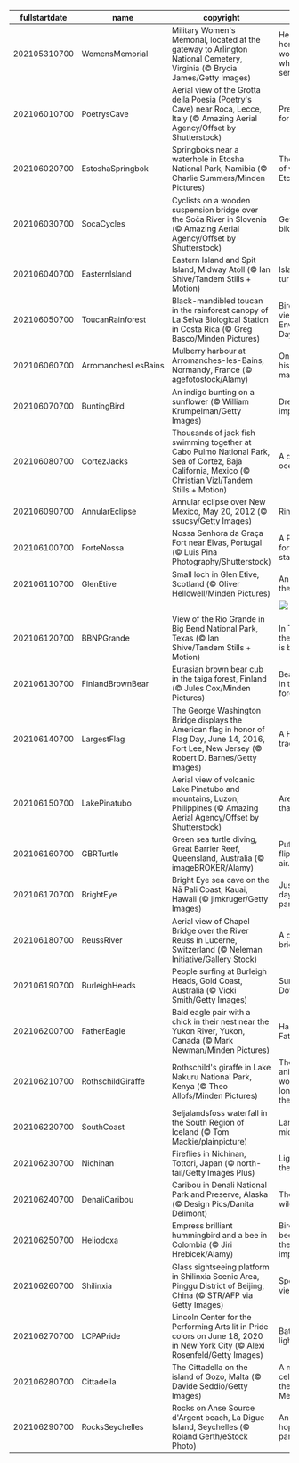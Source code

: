 |fullstartdate|name|copyright|title|image|
|--|--|--|--|--|
202105310700|WomensMemorial|Military Women's Memorial, located at the gateway to Arlington National Cemetery, Virginia (© Brycia James/Getty Images)|Here we honor the women who've served|![](/en-US/2021/06/202105310700WomensMemorial.jpg)|
202106010700|PoetrysCave|Aerial view of the Grotta della Poesia (Poetry's Cave) near Roca, Lecce, Italy (© Amazing Aerial Agency/Offset by Shutterstock)|Pretty poetic for a pit|![](/en-US/2021/06/202106010700PoetrysCave.jpg)|
202106020700|EstoshaSpringbok|Springboks near a waterhole in Etosha National Park, Namibia (© Charlie Summers/Minden Pictures)|The dry days of winter in Etosha|![](/en-US/2021/06/202106020700EstoshaSpringbok.jpg)|
202106030700|SocaCycles|Cyclists on a wooden suspension bridge over the Soča River in Slovenia (© Amazing Aerial Agency/Offset by Shutterstock)|Get on your bike and ride|![](/en-US/2021/06/202106030700SocaCycles.jpg)|
202106040700|EasternIsland|Eastern Island and Spit Island, Midway Atoll (© Ian Shive/Tandem Stills + Motion)|Islands that turned the tide|![](/en-US/2021/06/202106040700EasternIsland.jpg)|
202106050700|ToucanRainforest|Black-mandibled toucan in the rainforest canopy of La Selva Biological Station in Costa Rica (© Greg Basco/Minden Pictures)|Bird's-eye view on World Environment Day|![](/en-US/2021/06/202106050700ToucanRainforest.jpg)|
202106060700|ArromanchesLesBains|Mulberry harbour at Arromanches-les-Bains, Normandy, France (© agefotostock/Alamy)|On this shore, history was made|![](/en-US/2021/06/202106060700ArromanchesLesBains.jpg)|
202106070700|BuntingBird|An indigo bunting on a sunflower (© William Krumpelman/Getty Images)|Dressed to impress|![](/en-US/2021/06/202106070700BuntingBird.jpg)|
202106080700|CortezJacks|Thousands of jack fish swimming together at Cabo Pulmo National Park, Sea of Cortez, Baja California, Mexico (© Christian Vizl/Tandem Stills + Motion)|A day for our oceans|![](/en-US/2021/06/202106080700CortezJacks.jpg)|
202106090700|AnnularEclipse|Annular eclipse over New Mexico, May 20, 2012 (© ssucsy/Getty Images)|Ring of fire|![](/en-US/2021/06/202106090700AnnularEclipse.jpg)|
202106100700|ForteNossa|Nossa Senhora da Graça Fort near Elvas, Portugal (© Luis Pina Photography/Shutterstock)|A Portuguese fort takes a star turn|![](/en-US/2021/06/202106100700ForteNossa.jpg)|
202106110700|GlenEtive|Small loch in Glen Etive, Scotland (© Oliver Hellowell/Minden Pictures)|An island in the Highlands|![](/en-US/2021/06/202106110700GlenEtive.jpg)|
||||![](/en-US/2021/06/.jpg)|
202106120700|BBNPGrande|View of the Rio Grande in Big Bend National Park, Texas (© Ian Shive/Tandem Stills + Motion)|In Texas, even the riverbend is big|![](/en-US/2021/06/202106120700BBNPGrande.jpg)|
202106130700|FinlandBrownBear|Eurasian brown bear cub in the taiga forest, Finland (© Jules Cox/Minden Pictures)|Bear watching in the Finnish forest|![](/en-US/2021/06/202106130700FinlandBrownBear.jpg)|
202106140700|LargestFlag|The George Washington Bridge displays the American flag in honor of Flag Day, June 14, 2016, Fort Lee, New Jersey (© Robert D. Barnes/Getty Images)|A Flag Day tradition|![](/en-US/2021/06/202106140700LargestFlag.jpg)|
202106150700|LakePinatubo|Aerial view of volcanic Lake Pinatubo and mountains, Luzon, Philippines (© Amazing Aerial Agency/Offset by Shutterstock)|Are you older than this lake?|![](/en-US/2021/06/202106150700LakePinatubo.jpg)|
202106160700|GBRTurtle|Green sea turtle diving, Great Barrier Reef, Queensland, Australia (© imageBROKER/Alamy)|Put your flippers in the air…|![](/en-US/2021/06/202106160700GBRTurtle.jpg)|
202106170700|BrightEye|Bright Eye sea cave on the Nā Pali Coast, Kauai, Hawaii (© jimkruger/Getty Images)|Just another day in paradise|![](/en-US/2021/06/202106170700BrightEye.jpg)|
202106180700|ReussRiver|Aerial view of Chapel Bridge over the River Reuss in Lucerne, Switzerland (© Neleman Initiative/Gallery Stock)|A city of bridges|![](/en-US/2021/06/202106180700ReussRiver.jpg)|
202106190700|BurleighHeads|People surfing at Burleigh Heads, Gold Coast, Australia (© Vicki Smith/Getty Images)|Surf's up—Down Under|![](/en-US/2021/06/202106190700BurleighHeads.jpg)|
202106200700|FatherEagle|Bald eagle pair with a chick in their nest near the Yukon River, Yukon, Canada (© Mark Newman/Minden Pictures)|Happy Father's Day|![](/en-US/2021/06/202106200700FatherEagle.jpg)|
202106210700|RothschildGiraffe|Rothschild's giraffe in Lake Nakuru National Park, Kenya (© Theo Allofs/Minden Pictures)|The tallest animal in the world on the longest day of the year|![](/en-US/2021/06/202106210700RothschildGiraffe.jpg)|
202106220700|SouthCoast|Seljalandsfoss waterfall in the South Region of Iceland (© Tom Mackie/plainpicture)|Land of the midnight sun|![](/en-US/2021/06/202106220700SouthCoast.jpg)|
202106230700|Nichinan|Fireflies in Nichinan, Tottori, Japan (© north-tail/Getty Images Plus)|Light show in the forest|![](/en-US/2021/06/202106230700Nichinan.jpg)|
202106240700|DenaliCaribou|Caribou in Denali National Park and Preserve, Alaska (© Design Pics/Danita Delimont)|The call of the wild in Alaska|![](/en-US/2021/06/202106240700DenaliCaribou.jpg)|
202106250700|Heliodoxa|Empress brilliant hummingbird and a bee in Colombia (© Jiri Hrebicek/Alamy)|Birds and bees, and why they're so important|![](/en-US/2021/06/202106250700Heliodoxa.jpg)|
202106260700|Shilinxia|Glass sightseeing platform in Shilinxia Scenic Area, Pinggu District of Beijing, China (© STR/AFP via Getty Images)|Spectacular views below!|![](/en-US/2021/06/202106260700Shilinxia.jpg)|
202106270700|LCPAPride|Lincoln Center for the Performing Arts lit in Pride colors on June 18, 2020 in New York City (© Alexi Rosenfeld/Getty Images)|Bathing in the light of Pride|![](/en-US/2021/06/202106270700LCPAPride.jpg)|
202106280700|Cittadella|The Cittadella on the island of Gozo, Malta (© Davide Seddio/Getty Images)|A medieval celebration in the Mediterranean|![](/en-US/2021/06/202106280700Cittadella.jpg)|
202106290700|RocksSeychelles|Rocks on Anse Source d'Argent beach, La Digue Island, Seychelles (© Roland Gerth/eStock Photo)|An island hopper's paradise|![](/en-US/2021/06/202106290700RocksSeychelles.jpg)|
